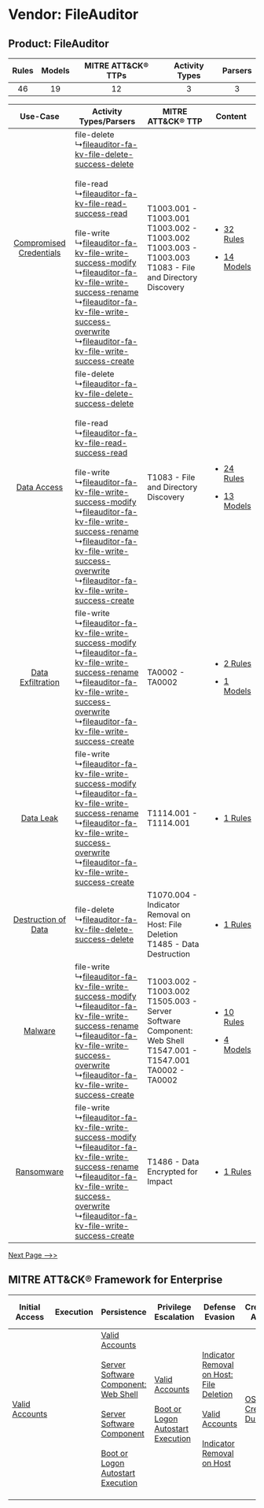 Vendor: FileAuditor
===================
Product: FileAuditor
--------------------
| Rules | Models | MITRE ATT&CK® TTPs | Activity Types | Parsers |
|:-----:|:------:|:------------------:|:--------------:|:-------:|
|  46   |   19   |         12         |       3        |    3    |

|    Use-Case    | Activity Types/Parsers    | MITRE ATT&CK® TTP    | Content    |
|:----:| ---- | ---- | ---- |
| [Compromised Credentials](../../../UseCases/uc_compromised_credentials.md) |  file-delete<br> ↳[fileauditor-fa-kv-file-delete-success-delete](Ps/pC_fileauditorfakvfiledeletesuccessdelete.md)<br><br> file-read<br> ↳[fileauditor-fa-kv-file-read-success-read](Ps/pC_fileauditorfakvfilereadsuccessread.md)<br><br> file-write<br> ↳[fileauditor-fa-kv-file-write-success-modify](Ps/pC_fileauditorfakvfilewritesuccessmodify.md)<br> ↳[fileauditor-fa-kv-file-write-success-rename](Ps/pC_fileauditorfakvfilewritesuccessrename.md)<br> ↳[fileauditor-fa-kv-file-write-success-overwrite](Ps/pC_fileauditorfakvfilewritesuccessoverwrite.md)<br> ↳[fileauditor-fa-kv-file-write-success-create](Ps/pC_fileauditorfakvfilewritesuccesscreate.md)<br> | T1003.001 - T1003.001<br>T1003.002 - T1003.002<br>T1003.003 - T1003.003<br>T1083 - File and Directory Discovery<br>       | [<ul><li>32 Rules</li></ul><ul><li>14 Models</li></ul>](RM/r_m_fileauditor_fileauditor_Compromised_Credentials.md) |
|    [Data Access](../../../UseCases/uc_data_access.md)    |  file-delete<br> ↳[fileauditor-fa-kv-file-delete-success-delete](Ps/pC_fileauditorfakvfiledeletesuccessdelete.md)<br><br> file-read<br> ↳[fileauditor-fa-kv-file-read-success-read](Ps/pC_fileauditorfakvfilereadsuccessread.md)<br><br> file-write<br> ↳[fileauditor-fa-kv-file-write-success-modify](Ps/pC_fileauditorfakvfilewritesuccessmodify.md)<br> ↳[fileauditor-fa-kv-file-write-success-rename](Ps/pC_fileauditorfakvfilewritesuccessrename.md)<br> ↳[fileauditor-fa-kv-file-write-success-overwrite](Ps/pC_fileauditorfakvfilewritesuccessoverwrite.md)<br> ↳[fileauditor-fa-kv-file-write-success-create](Ps/pC_fileauditorfakvfilewritesuccesscreate.md)<br> | T1083 - File and Directory Discovery<br>    | [<ul><li>24 Rules</li></ul><ul><li>13 Models</li></ul>](RM/r_m_fileauditor_fileauditor_Data_Access.md)    |
|       [Data Exfiltration](../../../UseCases/uc_data_exfiltration.md)       |  file-write<br> ↳[fileauditor-fa-kv-file-write-success-modify](Ps/pC_fileauditorfakvfilewritesuccessmodify.md)<br> ↳[fileauditor-fa-kv-file-write-success-rename](Ps/pC_fileauditorfakvfilewritesuccessrename.md)<br> ↳[fileauditor-fa-kv-file-write-success-overwrite](Ps/pC_fileauditorfakvfilewritesuccessoverwrite.md)<br> ↳[fileauditor-fa-kv-file-write-success-create](Ps/pC_fileauditorfakvfilewritesuccesscreate.md)<br>    | TA0002 - TA0002<br>    | [<ul><li>2 Rules</li></ul><ul><li>1 Models</li></ul>](RM/r_m_fileauditor_fileauditor_Data_Exfiltration.md)         |
|    [Data Leak](../../../UseCases/uc_data_leak.md)    |  file-write<br> ↳[fileauditor-fa-kv-file-write-success-modify](Ps/pC_fileauditorfakvfilewritesuccessmodify.md)<br> ↳[fileauditor-fa-kv-file-write-success-rename](Ps/pC_fileauditorfakvfilewritesuccessrename.md)<br> ↳[fileauditor-fa-kv-file-write-success-overwrite](Ps/pC_fileauditorfakvfilewritesuccessoverwrite.md)<br> ↳[fileauditor-fa-kv-file-write-success-create](Ps/pC_fileauditorfakvfilewritesuccesscreate.md)<br>    | T1114.001 - T1114.001<br>    | [<ul><li>1 Rules</li></ul>](RM/r_m_fileauditor_fileauditor_Data_Leak.md)    |
|     [Destruction of Data](../../../UseCases/uc_destruction_of_data.md)     |  file-delete<br> ↳[fileauditor-fa-kv-file-delete-success-delete](Ps/pC_fileauditorfakvfiledeletesuccessdelete.md)<br>    | T1070.004 - Indicator Removal on Host: File Deletion<br>T1485 - Data Destruction<br>    | [<ul><li>1 Rules</li></ul>](RM/r_m_fileauditor_fileauditor_Destruction_of_Data.md)    |
|    [Malware](../../../UseCases/uc_malware.md)    |  file-write<br> ↳[fileauditor-fa-kv-file-write-success-modify](Ps/pC_fileauditorfakvfilewritesuccessmodify.md)<br> ↳[fileauditor-fa-kv-file-write-success-rename](Ps/pC_fileauditorfakvfilewritesuccessrename.md)<br> ↳[fileauditor-fa-kv-file-write-success-overwrite](Ps/pC_fileauditorfakvfilewritesuccessoverwrite.md)<br> ↳[fileauditor-fa-kv-file-write-success-create](Ps/pC_fileauditorfakvfilewritesuccesscreate.md)<br>    | T1003.002 - T1003.002<br>T1505.003 - Server Software Component: Web Shell<br>T1547.001 - T1547.001<br>TA0002 - TA0002<br> | [<ul><li>10 Rules</li></ul><ul><li>4 Models</li></ul>](RM/r_m_fileauditor_fileauditor_Malware.md)    |
|    [Ransomware](../../../UseCases/uc_ransomware.md)    |  file-write<br> ↳[fileauditor-fa-kv-file-write-success-modify](Ps/pC_fileauditorfakvfilewritesuccessmodify.md)<br> ↳[fileauditor-fa-kv-file-write-success-rename](Ps/pC_fileauditorfakvfilewritesuccessrename.md)<br> ↳[fileauditor-fa-kv-file-write-success-overwrite](Ps/pC_fileauditorfakvfilewritesuccessoverwrite.md)<br> ↳[fileauditor-fa-kv-file-write-success-create](Ps/pC_fileauditorfakvfilewritesuccesscreate.md)<br>    | T1486 - Data Encrypted for Impact<br>    | [<ul><li>1 Rules</li></ul>](RM/r_m_fileauditor_fileauditor_Ransomware.md)    |
[Next Page -->>](2_ds_fileauditor_fileauditor.md)

MITRE ATT&CK® Framework for Enterprise
--------------------------------------
| Initial Access                                                      | Execution | Persistence                                                                                                                                                                                                                                                                                                                          | Privilege Escalation                                                                                                                                      | Defense Evasion                                                                                                                                                                                                                                    | Credential Access                                                          | Discovery                                                                         | Lateral Movement | Collection                                                            | Command and Control | Exfiltration | Impact                                                                                                                                              |
| ------------------------------------------------------------------- | --------- | ------------------------------------------------------------------------------------------------------------------------------------------------------------------------------------------------------------------------------------------------------------------------------------------------------------------------------------ | --------------------------------------------------------------------------------------------------------------------------------------------------------- | -------------------------------------------------------------------------------------------------------------------------------------------------------------------------------------------------------------------------------------------------- | -------------------------------------------------------------------------- | --------------------------------------------------------------------------------- | ---------------- | --------------------------------------------------------------------- | ------------------- | ------------ | --------------------------------------------------------------------------------------------------------------------------------------------------- |
| [Valid Accounts](https://attack.mitre.org/techniques/T1078)<br><br> |           | [Valid Accounts](https://attack.mitre.org/techniques/T1078)<br><br>[Server Software Component: Web Shell](https://attack.mitre.org/techniques/T1505/003)<br><br>[Server Software Component](https://attack.mitre.org/techniques/T1505)<br><br>[Boot or Logon Autostart Execution](https://attack.mitre.org/techniques/T1547)<br><br> | [Valid Accounts](https://attack.mitre.org/techniques/T1078)<br><br>[Boot or Logon Autostart Execution](https://attack.mitre.org/techniques/T1547)<br><br> | [Indicator Removal on Host: File Deletion](https://attack.mitre.org/techniques/T1070/004)<br><br>[Valid Accounts](https://attack.mitre.org/techniques/T1078)<br><br>[Indicator Removal on Host](https://attack.mitre.org/techniques/T1070)<br><br> | [OS Credential Dumping](https://attack.mitre.org/techniques/T1003)<br><br> | [File and Directory Discovery](https://attack.mitre.org/techniques/T1083)<br><br> |                  | [Email Collection](https://attack.mitre.org/techniques/T1114)<br><br> |                     |              | [Data Destruction](https://attack.mitre.org/techniques/T1485)<br><br>[Data Encrypted for Impact](https://attack.mitre.org/techniques/T1486)<br><br> |